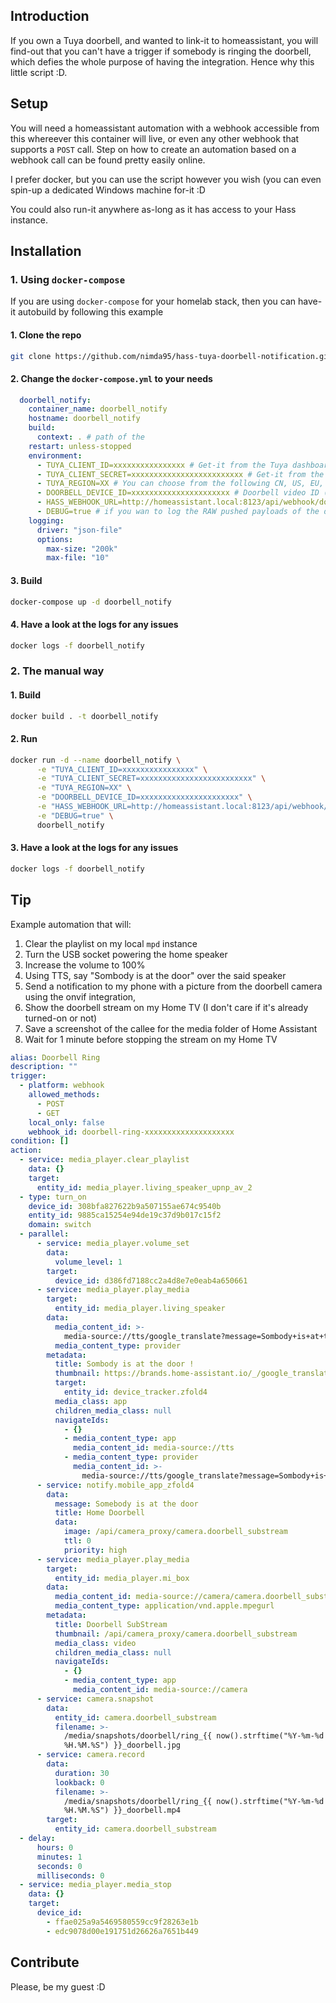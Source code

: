 ## Introduction
If you own a Tuya doorbell, and wanted to link-it to homeassistant, you will find-out that you can't have a trigger if somebody is ringing the doorbell, which defies the whole purpose of having the integration.
Hence why this little script :D.
## Setup
You will need a homeassistant automation with a webhook accessible from this whereever this container will live, or even any other webhook that supports a `POST` call.
Step on how to create an automation based on a webhook call can be found pretty easily online.

I prefer docker, but you can use the script however you wish (you can even spin-up a dedicated Windows machine for-it :D

You could also run-it anywhere as-long as it has access to your Hass instance.

## Installation
### 1. Using `docker-compose`
If you are using `docker-compose` for your homelab stack, then you can have-it autobuild by following this example
#### 1. Clone the repo
```bash
git clone https://github.com/nimda95/hass-tuya-doorbell-notification.git
```
#### 2. Change the `docker-compose.yml` to your needs
```yaml
  doorbell_notify:
    container_name: doorbell_notify
    hostname: doorbell_notify
    build:
      context: . # path of the 
    restart: unless-stopped
    environment:
      - TUYA_CLIENT_ID=xxxxxxxxxxxxxxxx # Get-it from the Tuya dashboard
      - TUYA_CLIENT_SECRET=xxxxxxxxxxxxxxxxxxxxxxxxx # Get-it from the Tuya dashboard
      - TUYA_REGION=XX # You can choose from the following CN, US, EU, IN
      - DOORBELL_DEVICE_ID=xxxxxxxxxxxxxxxxxxxxxx # Doorbell video ID (you can get-it from the app)
      - HASS_WEBHOOK_URL=http://homeassistant.local:8123/api/webhook/doorbell-ring-xxxxxxxxxxxxxxxxxxxx # Hass Webhook URL
      - DEBUG=true # if you wan to log the RAW pushed payloads of the doorbell ringing.
    logging:
      driver: "json-file"
      options:
        max-size: "200k"
        max-file: "10"
```
#### 3. Build
```bash
docker-compose up -d doorbell_notify
```
#### 4. Have a look at the logs for any issues
```bash
docker logs -f doorbell_notify
```
### 2. The manual way
#### 1. Build
```bash
docker build . -t doorbell_notify
```
#### 2. Run
```bash
docker run -d --name doorbell_notify \
      -e "TUYA_CLIENT_ID=xxxxxxxxxxxxxxxx" \
      -e "TUYA_CLIENT_SECRET=xxxxxxxxxxxxxxxxxxxxxxxxx" \
      -e "TUYA_REGION=XX" \
      -e "DOORBELL_DEVICE_ID=xxxxxxxxxxxxxxxxxxxxxx" \
      -e "HASS_WEBHOOK_URL=http://homeassistant.local:8123/api/webhook/doorbell-ring-xxxxxxxxxxxxxxxxxxxx" \
      -e "DEBUG=true" \
      doorbell_notify
```
#### 3. Have a look at the logs for any issues
```bash
docker logs -f doorbell_notify
```
## Tip
Example automation that will:
1. Clear the playlist on my local `mpd` instance
2. Turn the USB socket powering the home speaker
3. Increase the volume to 100%
4. Using TTS, say "Sombody is at the door" over the said speaker
5. Send a notification to my phone with a picture from the doorbell camera using the onvif integration,
6. Show the doorbell stream on my Home TV (I don't care if it's already turned-on or not)
7. Save a screenshot of the callee for the media folder of Home Assistant
8. Wait for 1 minute before stopping the stream on my Home TV
```yaml
alias: Doorbell Ring
description: ""
trigger:
  - platform: webhook
    allowed_methods:
      - POST
      - GET
    local_only: false
    webhook_id: doorbell-ring-xxxxxxxxxxxxxxxxxxxx
condition: []
action:
  - service: media_player.clear_playlist
    data: {}
    target:
      entity_id: media_player.living_speaker_upnp_av_2
  - type: turn_on
    device_id: 308bfa827622b9a507155ae674c9540b
    entity_id: 9885ca15254e94de19c37d9b017c15f2
    domain: switch
  - parallel:
      - service: media_player.volume_set
        data:
          volume_level: 1
        target:
          device_id: d386fd7188cc2a4d8e7e0eab4a650661
      - service: media_player.play_media
        target:
          entity_id: media_player.living_speaker
        data:
          media_content_id: >-
            media-source://tts/google_translate?message=Sombody+is+at+the+door+%21&language=en
          media_content_type: provider
        metadata:
          title: Sombody is at the door !
          thumbnail: https://brands.home-assistant.io/_/google_translate/logo.png
          target:
            entity_id: device_tracker.zfold4
          media_class: app
          children_media_class: null
          navigateIds:
            - {}
            - media_content_type: app
              media_content_id: media-source://tts
            - media_content_type: provider
              media_content_id: >-
                media-source://tts/google_translate?message=Sombody+is+at+the+door+%21&language=en
      - service: notify.mobile_app_zfold4
        data:
          message: Somebody is at the door
          title: Home Doorbell
          data:
            image: /api/camera_proxy/camera.doorbell_substream
            ttl: 0
            priority: high
      - service: media_player.play_media
        target:
          entity_id: media_player.mi_box
        data:
          media_content_id: media-source://camera/camera.doorbell_substream
          media_content_type: application/vnd.apple.mpegurl
        metadata:
          title: Doorbell SubStream
          thumbnail: /api/camera_proxy/camera.doorbell_substream
          media_class: video
          children_media_class: null
          navigateIds:
            - {}
            - media_content_type: app
              media_content_id: media-source://camera
      - service: camera.snapshot
        data:
          entity_id: camera.doorbell_substream
          filename: >-
            /media/snapshots/doorbell/ring_{{ now().strftime("%Y-%m-%d
            %H.%M.%S") }}_doorbell.jpg
      - service: camera.record
        data:
          duration: 30
          lookback: 0
          filename: >-
            /media/snapshots/doorbell/ring_{{ now().strftime("%Y-%m-%d
            %H.%M.%S") }}_doorbell.mp4
        target:
          entity_id: camera.doorbell_substream
  - delay:
      hours: 0
      minutes: 1
      seconds: 0
      milliseconds: 0
  - service: media_player.media_stop
    data: {}
    target:
      device_id:
        - ffae025a9a5469580559cc9f28263e1b
        - edc9078d00e191751d26626a7651b449


```
## Contribute
Please, be my guest :D